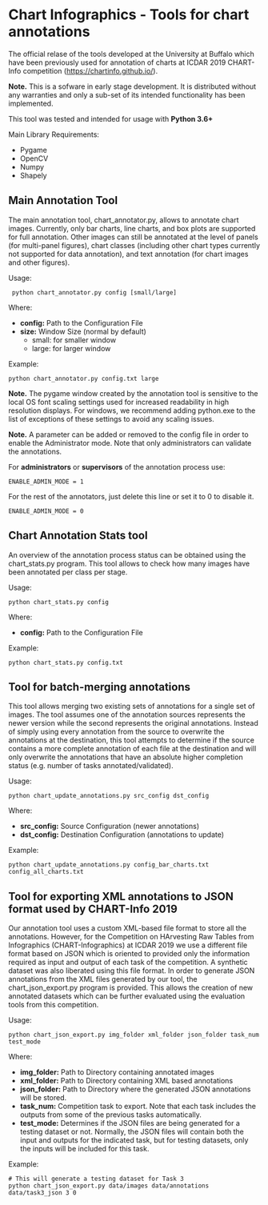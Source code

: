 # Chart Infographics - Tools for chart annotations

The official relase of the tools developed at the University at Buffalo which have been previously used for annotation of charts at ICDAR 2019 CHART-Info competition (https://chartinfo.github.io/). 

**Note.** This is a sofware in early stage development. It is distributed without any warranties and only a sub-set of its intended functionality has been implemented. 

This tool was tested and intended for usage with **Python 3.6+**

Main Library Requirements:

 - Pygame
 - OpenCV
 - Numpy 
 - Shapely
  

## Main Annotation Tool 

The main annotation tool, chart_annotator.py, allows to annotate chart images. Currently, only bar charts, line charts, and box plots are supported for full annotation. Other images can still be annotated at the level of panels (for multi-panel figures), chart classes (including other chart types currently not supported for data annotation), and text annotation (for chart images and other figures). 

Usage: 

     python chart_annotator.py config [small/large]
	 
Where:

 - **config:** Path to the Configuration File
 - **size:** Window Size (normal by default)
 	 - small: for smaller window
     - large: for larger window

Example:

	python chart_annotator.py config.txt large


**Note.** The pygame window created by the annotation tool is sensitive to the local OS font scaling settings used for increased readability in high resolution displays. For windows, we recommend adding python.exe to the list of exceptions of these settings to avoid any scaling issues.

**Note.** A parameter can be added or removed to the config file in order to enable the Administrator mode. Note that only administrators can validate the annotations. 

For **administrators** or **supervisors** of the annotation process use: 

	ENABLE_ADMIN_MODE = 1

For the rest of the annotators, just delete this line or set it to 0 to disable it. 

	ENABLE_ADMIN_MODE = 0      

## Chart Annotation Stats tool

An overview of the annotation process status can be obtained using the chart_stats.py program. This tool allows to check how many images have been annotated per class per stage. 

Usage: 

	python chart_stats.py config

Where:
 
- **config:** Path to the Configuration File

Example:

	python chart_stats.py config.txt

## Tool for batch-merging annotations

This tool allows merging two existing sets of annotations for a single set of images. The tool assumes one of the annotation sources represents the newer version while the second represents the original annotations. Instead of simply using every annotation from the source to overwrite the annotations at the destination, this tool attempts to determine if the source contains a more complete annotation of each file at the destination and will only overwrite the annotations that have an absolute higher completion status (e.g. number of tasks annotated/validated).  

Usage:

	python chart_update_annotations.py src_config dst_config

Where:

 - **src_config:**	Source Configuration (newer annotations)
 - **dst_config:**  Destination Configuration (annotations to update)

Example:

	python chart_update_annotations.py config_bar_charts.txt config_all_charts.txt

## Tool for exporting XML annotations to JSON format used by CHART-Info 2019

Our annotation tool uses a custom XML-based file format to store all the annotations. However, for the Competition on HArvesting Raw Tables from Infographics (CHART-Infographics) at ICDAR 2019 we use a different file format based on JSON which is oriented to provided only the information required as input and output of each task of the competition. A synthetic dataset was also liberated using this file format. In order to generate JSON annotations from the XML files generated by our tool, the     chart_json_export.py program is provided. This allows the creation of new annotated datasets which can be further evaluated using the evaluation tools from this competition. 

Usage: 

	python chart_json_export.py img_folder xml_folder json_folder task_num test_mode

Where:

 - **img_folder:** 	Path to Directory containing annotated images 
 - **xml_folder:** 	Path to Directory containing XML based annotations 
 - **json_folder:** Path to Directory where the generated JSON annotations will be stored. 
 - **task_num:** 	Competition task to export. Note that each task includes the outputs from some of the previous tasks automatically.   
 - **test_mode:** Determines if the JSON files are being generated for a testing dataset or not. Normally, the JSON files will contain both the input and outputs for the indicated task, but for testing datasets, only the inputs will be included for this task.
 
Example:

	# This will generate a testing dataset for Task 3  
	python chart_json_export.py data/images data/annotations data/task3_json 3 0

	 